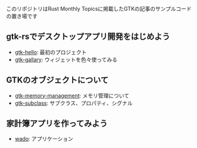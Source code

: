 このリポジトリはRust Monthly Topicsに掲載したGTKの記事のサンプルコードの置き場です

## gtk-rsでデスクトップアプリ開発をはじめよう

* [gtk-hello](gtk-hello): 最初のプロジェクト
* [gtk-gallary](gtk-gallary): ウィジェットを色々使ってみる

## GTKのオブジェクトについて

* [gtk-memory-management](gtk-memory-management): メモリ管理について
* [gtk-subclass](gtk-subclass): サブクラス、プロパティ、シグナル


## 家計簿アプリを作ってみよう

* [wado](wado): アプリケーション
